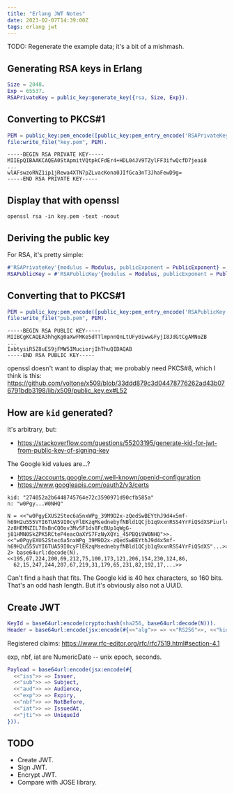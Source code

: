 ```yaml
---
title: "Erlang JWT Notes"
date: 2023-02-07T14:39:00Z
tags: erlang jwt
---
```


TODO: Regenerate the example data; it's a bit of a mishmash.

## Generating RSA keys in Erlang

```erlang
Size = 2048.
Exp = 65537.
RSAPrivateKey = public_key:generate_key({rsa, Size, Exp}).
```

## Converting to PKCS#1

```erlang
PEM = public_key:pem_encode([public_key:pem_entry_encode('RSAPrivateKey', RSAPrivateKey)]).
file:write_file("key.pem", PEM).
```

```
-----BEGIN RSA PRIVATE KEY-----
MIIEpQIBAAKCAQEA0StApmitVQtpkCFdEr4+HDL04JV9TZylFF3ifwQcfD7jeai8
...
wlAFswzoRNZ1ip1jRewa4XTN7pZLvacKona0JIfGca3nT3JhaFewD9g=
-----END RSA PRIVATE KEY-----
```

## Display that with openssl

```
openssl rsa -in key.pem -text -noout
```

## Deriving the public key

For RSA, it's pretty simple:

```erlang
#'RSAPrivateKey'{modulus = Modulus, publicExponent = PublicExponent} = RSAPrivateKey.
RSAPublicKey = #'RSAPublicKey'{modulus = Modulus, publicExponent = PublicExponent}.
```

## Converting that to PKCS#1

```erlang
PEM = public_key:pem_encode([public_key:pem_entry_encode('RSAPublicKey', RSAPublicKey)]).
file:write_file("pub.pem", PEM).
```

```
-----BEGIN RSA PUBLIC KEY-----
MIIBCgKCAQEA3hhgKg0aXwFMKe5dTTlmpnnQnLtUFy0iwwGFyjI8JdGtCgAMNoZB
...
IxbtysiR5Z8uES9jFMW5IMuciorjIhThuQIDAQAB
-----END RSA PUBLIC KEY-----
```

openssl doesn't want to display that; we probably need PKCS#8, which I think is this: https://github.com/voltone/x509/blob/33ddd879c3d04478776262ad43b076791bdb3198/lib/x509/public_key.ex#L52

## How are `kid` generated?

It's arbitrary, but:

- <https://stackoverflow.com/questions/55203195/generate-kid-for-jwt-from-public-key-of-signing-key>

The Google kid values are...?

- <https://accounts.google.com/.well-known/openid-configuration>
- <https://www.googleapis.com/oauth2/v3/certs>

```
kid: "274052a2b6448745764e72c3590971d90cfb585a"
n: "w0Pgy...W0NHQ"
```

```
N = <<"w0PgyEXUS2Stec6a5nxWPg_39M9D2x-zQedSwBEYthJ9d4x5mf-h69H2u555VYI6TUA59I0cyFlEKzqMsednebyfNBld1QCjb1q9xxnRSS4YrFiQSdXSPiurlrEvrl_O04pLLx_yoXnCRSgO_Q21wj0QsfNZ5quMIcr72kmswOiqCdZOWgWKkYt_UKJKEIYLkRNykGQeA6rBIomsTqKJzkBY4ke7YAoBS2BsQgmPgOGD39EGp2sqDvbcLYME-2z8HEMNZIL78sBnCQ0ov3Mv5F1ds8FcBUp1qWgG-j81HMN0SkZPK5RCteP4eacOaXYS7FzNyXQYi_45PBQi9W0NHQ">>.
<<"w0PgyEXUS2Stec6a5nxWPg_39M9D2x-zQedSwBEYthJ9d4x5mf-h69H2u555VYI6TUA59I0cyFlEKzqMsednebyfNBld1QCjb1q9xxnRSS4YrFiQSdXS"...>>
2> base64url:decode(N).
<<195,67,224,200,69,212,75,100,173,121,206,154,230,124,86,
  62,15,247,244,207,67,219,31,179,65,231,82,192,17,...>>
```

Can't find a hash that fits. The Google kid is 40 hex characters, so 160 bits. That's an odd hash length. But it's
obviously also not a UUID.

## Create JWT

```erlang
KeyId = base64url:encode(crypto:hash(sha256, base64url:decode(N))).
Header = base64url:encode(jsx:encode(#{<<"alg">> => <<"RS256">>, <<"kid">> => KeyId})).
```

Registered claims: https://www.rfc-editor.org/rfc/rfc7519.html#section-4.1

exp, nbf, iat are NumericDate -- unix epoch, seconds.

```erlang
Payload = base64url:encode(jsx:encode(#{
  <<"iss">> => Issuer,
  <<"sub">> => Subject,
  <<"aud">> => Audience,
  <<"exp">> => Expiry,
  <<"nbf">> => NotBefore,
  <<"iat">> => IssuedAt,
  <<"jti">> => UniqueId
})).
```



## TODO

- Create JWT.
- Sign JWT.
- Encrypt JWT.
- Compare with JOSE library.
